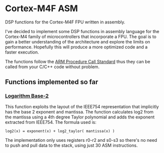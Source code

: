 # Cortex-M4F ASM
DSP functions for the Cortex-M4F FPU written in assembly. 

I've decided to implement some DSP functions in assembly language for the Cortex-M4 family of microcontrollers that incorporate a FPU. The goal is to gain a better understanding of the architecture and explore the limits on performance. Hopefully this will produce a more optimized code and a faster execution.

The functions follow the [ARM Procedure Call Standard](http://infocenter.arm.com/help/topic/com.arm.doc.espc0002/ATPCS.pdf) thus they can be called from your C/C++ code without problem.

## Functions implemented so far

### [Logarithm Base-2](/log2)

This function exploits the layout of the IEEE754 representation that implicitly has the base 2 exponent and mantissa. The function calculates log2 from the mantissa using a 4th degree Taylor polynomial and adds the exponent extracted from IEEE754. The formula used is:

```
log2(x) = exponent(x) + log2_taylor( mantissa(x) )
```

The implementation only uses registers r0-r2 and s0-s3 so there's no need to push and pull data to the stack, using just 30 ASM instructions.
